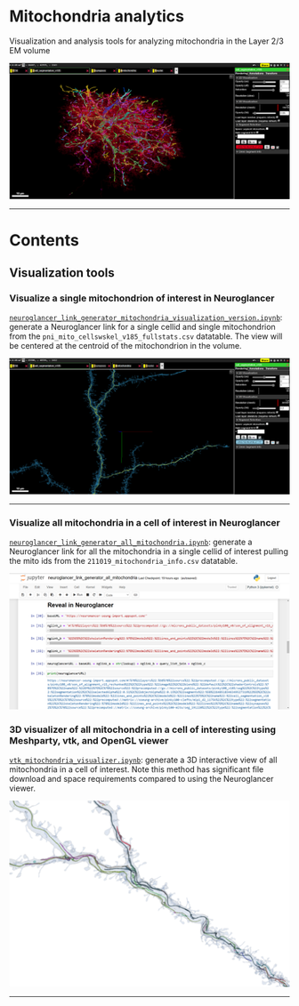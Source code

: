 # Mitochondria analytics
Visualization and analysis tools for analyzing mitochondria in the Layer 2/3 EM volume

![visualize all mitochondria in a cell of interest](ng_linkgenerator_astrocyte.png "visualize all mitochondria in a cell of interest")

***

# Contents

## Visualization tools

### Visualize a single mitochondrion of interest in Neuroglancer

[`neuroglancer_link_generator_mitochondria_visualization_version.ipynb`](https://github.com/shandran/layer23-volume/blob/main/mitochondria_analytics/neuroglancer_link_generator_mitochondria_visualization_version.ipynb): generate a Neuroglancer link for a single cellid and single mitochondrion from the `pni_mito_cellswskel_v185_fullstats.csv` datatable. The view will be centered at the centroid of the mitochondrion in the volume.

![neuroglancer link to a single mitochondrion with crosshair at the mito centroid](ng_linkgenerator_centroid.png "neuroglancer link to a single mitochondrion with crosshair at the mito centroid")

***

### Visualize all mitochondria in a cell of interest in Neuroglancer

[`neuroglancer_link_generator_all_mitochondria.ipynb`](https://github.com/shandran/layer23-volume/blob/main/mitochondria_analytics/neuroglancer_link_generator_all_mitochondria.ipynb): generate a Neuroglancer link for all the mitochondria in a single cellid of interest pulling the mito ids from the `211019_mitochondria_info.csv` datatable.

![neuroglancer link generator for all mitochondria in a cell](ng_linkgenerator_jupyter.png "neuroglancer link generator for all mitochondria in a cell")

### 3D visualizer of all mitochondria in a cell of interesting using Meshparty, vtk, and OpenGL viewer

[`vtk_mitochondria_visualizer.ipynb`](https://github.com/shandran/layer23-volume/blob/main/mitochondria_analytics/vtk_mitochondria_visualizer.ipynb): generate a 3D interactive view of all mitochondria in a cell of interest. Note this method has significant file download and space requirements compared to using the Neuroglancer viewer.

![3D visualizer of all mitochondria in a cell](3dvtk_mito.png "3D visualizer of all mitochondria in a cell")

***

